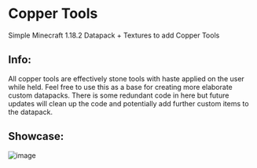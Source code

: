 # Copper Tools
Simple Minecraft 1.18.2 Datapack + Textures to add Copper Tools

## Info:
All copper tools are effectively stone tools with haste applied on the user while held. Feel free to use this as a base for creating more elaborate custom datapacks.
There is some redundant code in here but future updates will clean up the code and potentially add further custom items to the datapack.

## Showcase:
![image](https://user-images.githubusercontent.com/31860133/167211865-efd12a2c-b903-4767-be36-bd4a1c030259.png)

